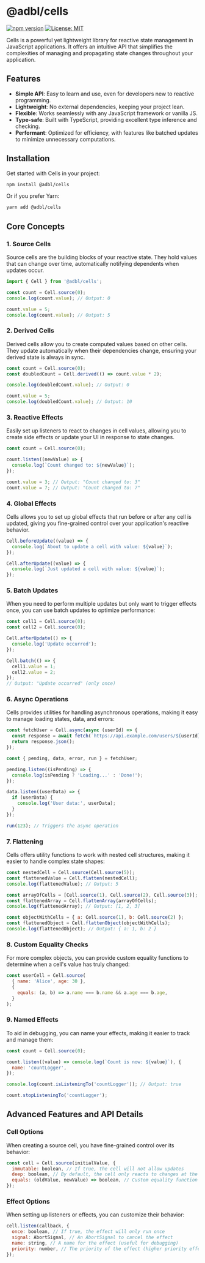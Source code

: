 # @adbl/cells

[![npm version](https://badge.fury.io/js/%40adbl%2Fcells.svg)](https://badge.fury.io/js/%40adbl%2Fcells)
[![License: MIT](https://img.shields.io/badge/License-MIT-yellow.svg)](https://opensource.org/licenses/MIT)

Cells is a powerful yet lightweight library for reactive state management in JavaScript applications. It offers an intuitive API that simplifies the complexities of managing and propagating state changes throughout your application.

## Features

- **Simple API**: Easy to learn and use, even for developers new to reactive programming.
- **Lightweight**: No external dependencies, keeping your project lean.
- **Flexible**: Works seamlessly with any JavaScript framework or vanilla JS.
- **Type-safe**: Built with TypeScript, providing excellent type inference and checking.
- **Performant**: Optimized for efficiency, with features like batched updates to minimize unnecessary computations.

## Installation

Get started with Cells in your project:

```bash
npm install @adbl/cells
```

Or if you prefer Yarn:

```bash
yarn add @adbl/cells
```

## Core Concepts

### 1. Source Cells

Source cells are the building blocks of your reactive state. They hold values that can change over time, automatically notifying dependents when updates occur.

```javascript
import { Cell } from '@adbl/cells';

const count = Cell.source(0);
console.log(count.value); // Output: 0

count.value = 5;
console.log(count.value); // Output: 5
```

### 2. Derived Cells

Derived cells allow you to create computed values based on other cells. They update automatically when their dependencies change, ensuring your derived state is always in sync.

```javascript
const count = Cell.source(0);
const doubledCount = Cell.derived(() => count.value * 2);

console.log(doubledCount.value); // Output: 0

count.value = 5;
console.log(doubledCount.value); // Output: 10
```

### 3. Reactive Effects

Easily set up listeners to react to changes in cell values, allowing you to create side effects or update your UI in response to state changes.

```javascript
const count = Cell.source(0);

count.listen((newValue) => {
  console.log(`Count changed to: ${newValue}`);
});

count.value = 3; // Output: "Count changed to: 3"
count.value = 7; // Output: "Count changed to: 7"
```

### 4. Global Effects

Cells allows you to set up global effects that run before or after any cell is updated, giving you fine-grained control over your application's reactive behavior.

```javascript
Cell.beforeUpdate((value) => {
  console.log(`About to update a cell with value: ${value}`);
});

Cell.afterUpdate((value) => {
  console.log(`Just updated a cell with value: ${value}`);
});
```

### 5. Batch Updates

When you need to perform multiple updates but only want to trigger effects once, you can use batch updates to optimize performance:

```javascript
const cell1 = Cell.source(0);
const cell2 = Cell.source(0);

Cell.afterUpdate(() => {
  console.log('Update occurred');
});

Cell.batch(() => {
  cell1.value = 1;
  cell2.value = 2;
});
// Output: "Update occurred" (only once)
```

### 6. Async Operations

Cells provides utilities for handling asynchronous operations, making it easy to manage loading states, data, and errors:

```javascript
const fetchUser = Cell.async(async (userId) => {
  const response = await fetch(`https://api.example.com/users/${userId}`);
  return response.json();
});

const { pending, data, error, run } = fetchUser;

pending.listen((isPending) => {
  console.log(isPending ? 'Loading...' : 'Done!');
});

data.listen((userData) => {
  if (userData) {
    console.log('User data:', userData);
  }
});

run(123); // Triggers the async operation
```

### 7. Flattening

Cells offers utility functions to work with nested cell structures, making it easier to handle complex state shapes:

```javascript
const nestedCell = Cell.source(Cell.source(5));
const flattenedValue = Cell.flatten(nestedCell);
console.log(flattenedValue); // Output: 5

const arrayOfCells = [Cell.source(1), Cell.source(2), Cell.source(3)];
const flattenedArray = Cell.flattenArray(arrayOfCells);
console.log(flattenedArray); // Output: [1, 2, 3]

const objectWithCells = { a: Cell.source(1), b: Cell.source(2) };
const flattenedObject = Cell.flattenObject(objectWithCells);
console.log(flattenedObject); // Output: { a: 1, b: 2 }
```

### 8. Custom Equality Checks

For more complex objects, you can provide custom equality functions to determine when a cell's value has truly changed:

```javascript
const userCell = Cell.source(
  { name: 'Alice', age: 30 },
  {
    equals: (a, b) => a.name === b.name && a.age === b.age,
  }
);
```

### 9. Named Effects

To aid in debugging, you can name your effects, making it easier to track and manage them:

```javascript
const count = Cell.source(0);

count.listen((value) => console.log(`Count is now: ${value}`), {
  name: 'countLogger',
});

console.log(count.isListeningTo('countLogger')); // Output: true

count.stopListeningTo('countLogger');
```

## Advanced Features and API Details

### Cell Options

When creating a source cell, you have fine-grained control over its behavior:

```javascript
const cell = Cell.source(initialValue, {
  immutable: boolean, // If true, the cell will not allow updates
  deep: boolean, // By default, the cell only reacts to changes at the top level of objects. Setting deep to true will proxy the cell to all nested properties and trigger updates when they change as well.
  equals: (oldValue, newValue) => boolean, // Custom equality function
});
```

### Effect Options

When setting up listeners or effects, you can customize their behavior:

```javascript
cell.listen(callback, {
  once: boolean, // If true, the effect will only run once
  signal: AbortSignal, // An AbortSignal to cancel the effect
  name: string, // A name for the effect (useful for debugging)
  priority: number, // The priority of the effect (higher priority effects run first)
});
```
